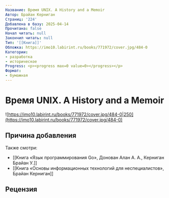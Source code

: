 ```yaml
---
Название: Время UNIX. A History and a Memoir
Автор: Брайан Керниган
Страниц: '224'
Добавлена в базу: 2025-04-14
Прочитана: false
Начал читать: null
Закончил читать: null
Тип: '[[Книга]]'
Обложка: https://imo10.labirint.ru/books/771972/cover.jpg/484-0
Категории:
- разработка
- историческое
Progress: <p><progress max=0 value=0></progress></p>
Формат:
- бумажная
---
```

# Время UNIX. A History and a Memoir

![https://imo10.labirint.ru/books/771972/cover.jpg/484-0|250](https://imo10.labirint.ru/books/771972/cover.jpg/484-0)

## Причина добавления

Также смотри:

- [[Книга «Язык программирования Go», Донован Алан А. А., Керниган Брайан У.]]
- [[Книга «Основы информационных технологий для неспециалистов», Брайан Керниган]]

## Рецензия